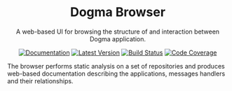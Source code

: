<div align="center">

# Dogma Browser

A web-based UI for browsing the structure of and interaction between Dogma
application.

[![Documentation](https://img.shields.io/badge/go.dev-documentation-007d9c?&style=for-the-badge)](https://pkg.go.dev/github.com/dogmatiq/browser)
[![Latest Version](https://img.shields.io/github/tag/dogmatiq/browser.svg?&style=for-the-badge&label=semver)](https://github.com/dogmatiq/browser/releases)
[![Build Status](https://img.shields.io/github/actions/workflow/status/dogmatiq/browser/ci.yml?style=for-the-badge&branch=main)](https://github.com/dogmatiq/browser/actions/workflows/ci.yml)
[![Code Coverage](https://img.shields.io/codecov/c/github/dogmatiq/browser/main.svg?style=for-the-badge)](https://codecov.io/github/dogmatiq/browser)

</div>

The browser performs static analysis on a set of repositories and produces
web-based documentation describing the applications, messages handlers and their
relationships.
